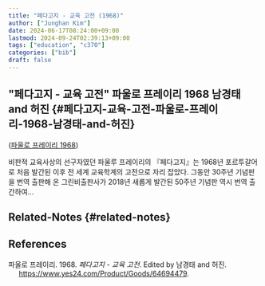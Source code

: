 ```yaml
---
title: "페다고지 - 교육 고전 (1968)"
author: ["Junghan Kim"]
date: 2024-06-17T08:24:00+09:00
lastmod: 2024-09-24T02:39:13+09:00
tags: ["education", "c370"]
categories: ["bib"]
draft: false
---
```


## "페다고지 - 교육 고전" 파울로 프레이리 1968 남경태 and 허진 {#페다고지-교육-고전-파울로-프레이리-1968-남경태-and-허진}

(<a href="#citeproc_bib_item_1">파울로 프레이리 1968</a>)

비판적 교육사상의 선구자였던 파울루 프레이리의 『페다고지』는 1968년 포르투갈어로 처음 발간된 이후 전 세계 교육학계의 고전으로 자리 잡았다. 그동안 30주년 기념판을 번역 출판해 온 그린비출판사가 2018년 새롭게 발간된 50주년 기념판 역시 번역 출간하여...


## Related-Notes {#related-notes}

## References

<style>.csl-entry{text-indent: -1.5em; margin-left: 1.5em;}</style><div class="csl-bib-body">
  <div class="csl-entry"><a id="citeproc_bib_item_1"></a>파울로 프레이리. 1968. <i>페다고지 - 교육 고전</i>. Edited by 남경태 and 허진. <a href="https://www.yes24.com/Product/Goods/64694479">https://www.yes24.com/Product/Goods/64694479</a>.</div>
</div>
